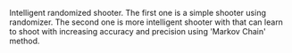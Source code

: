 Intelligent randomized shooter.
The first one is a simple shooter using randomizer.
The second one is more intelligent shooter with that can learn to shoot with increasing accuracy and precision using 'Markov Chain' method.
